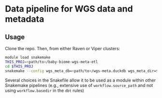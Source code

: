 # Data pipeline for WGS data and metadata

## Usage

Clone the repo. Then, from either Raven or Viper clusters:

```bash
module load snakemake
THIS_PROJ=<path/to>/baby-biome-wgs-meta-etl
cd $THIS_PROJ
snakemake --config wgs_meta_db=<path/to>/wgs-meta.duckdb wgs_meta_dir=$THIS_PROJ/data-infra
```

Several choices in the Snakefile allow it to be used as a module within other Snakemake pipelines (e.g., extensive use of `workflow.source_path` and not using `workflow.basedir` in the `dbt` rules)
